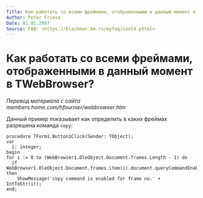 ```yaml
---
Title: Как работать со всеми фреймами, отображенными в данный момент в TWebBrowser?
Author: Peter Friese
Date: 01.01.2007
Source: FAQ: <https://blackman.km.ru/myfaq/cont4.phtml>
---
```



Как работать со всеми фреймами, отображенными в данный момент в TWebBrowser?
============================================================================


_Перевод материала с сайта members.home.com/hfournier/webbrowser.htm_

Данный пример показывает как определить в каких фреймах разрешена
команда `copy`:

    procedure TForm1.Button1Click(Sender: TObject);
    var
      i: integer;
    begin
    for i := 0 to (WebBrowser1.OleObject.Document.frames.Length - 1) do
      if WebBrowser1.OleObject.Document.frames.item(i).document.queryCommandEnabled('Copy') then
        ShowMessage('copy command is enabled for frame no.' + IntToStr(i));
    end;

